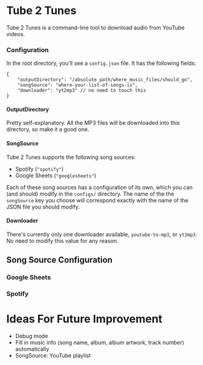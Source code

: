 # Tube 2 Tunes
Tube 2 Tunes is a command-line tool to download audio from 
YouTube videos.

### Configuration
In the root directory, you'll see a `config.json` file. It has
the following fields:
```json5
{
    "outputDirectory": "/absolute_path/where_music_files/should_go",
    "songSource": "where-your-list-of-songs-is",
    "downloader": "yt2mp3" // no need to touch this
}
```

#### OutputDirectory
Pretty self-explanatory. All the MP3 files will be downloaded into this
directory, so make it a good one.

#### SongSource
Tube 2 Tunes supports the following song sources:

* Spotify (`"spotify"`)
* Google Sheets (`"googlesheets"`)

Each of these song sources has a configuration of its own, which you
can (and should) modify in the `configs/` directory. The name of the
the `songSource` key you choose will correspond exactly with the name 
of the JSON file you should modify.

#### Downloader
There's currently only one downloader available, `youtube-to-mp3`, or `yt2mp3`.
No need to modify this value for any reason.

## Song Source Configuration

### Google Sheets

### Spotify

# Ideas For Future Improvement
- Debug mode
- Fill in music info (song name, album, album artwork, track number) automatically
- SongSource: YouTube playlist
